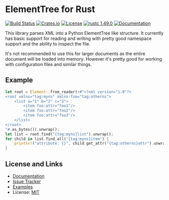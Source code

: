 # ElementTree for Rust

[![Build Status](https://github.com/mitsuhiko/elementtree-rust/workflows/Tests/badge.svg?branch=master)](https://github.com/mitsuhiko/elementtree-rust/actions?query=workflow%3ATests)
[![Crates.io](https://img.shields.io/crates/d/elementtree.svg)](https://crates.io/crates/elementtree)
[![License](https://img.shields.io/github/license/mitsuhiko/elementtree-rust)](https://github.com/mitsuhiko/elementtree-rust/blob/master/LICENSE)
[![rustc 1.49.0](https://img.shields.io/badge/rust-1.49%2B-orange.svg)](https://img.shields.io/badge/rust-1.49%2B-orange.svg)
[![Documentation](https://docs.rs/elementtree/badge.svg)](https://docs.rs/elementtree)

This library parses XML into a Python ElementTree like structure.  It currently
has basic support for reading and writing with pretty good namespace support and the
ability to inspect the file.

It's not recommended to use this for larger documents as the entire document
will be loaded into memory.  However it's pretty good for working with configuration
files and similar things.

## Example

```rust
let root = Element::from_reader(r#"<?xml version="1.0"?>
<root xmlns="tag:myns" xmlns:foo="tag:otherns">
    <list a="1" b="2" c="3">
        <item foo:attr="foo1"/>
        <item foo:attr="foo2"/>
        <item foo:attr="foo3"/>
    </list>
</root>
"#.as_bytes()).unwrap();
let list = root.find("{tag:myns}list").unwrap();
for child in list.find_all("{tag:myns}item") {
    println!("attribute: {}", child.get_attr("{tag:otherns}attr").unwrap());
}
```

## License and Links

- [Documentation](https://docs.rs/elementtree/)
- [Issue Tracker](https://github.com/mitsuhiko/elementtree/issues)
- [Examples](https://github.com/mitsuhiko/elementtree/tree/master/examples)
- License: [MIT](https://github.com/mitsuhiko/elementtree/blob/master/LICENSE)
